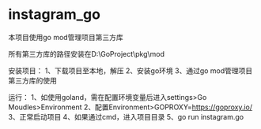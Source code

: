# instagram_go

本项目使用go mod管理项目第三方库

所有第三方库的路径安装在D:\GoProject\pkg\mod

安装项目：
  1、下载项目至本地，解压
  2、安装go环境
  3、通过go mod管理项目第三方库的使用

运行：
  1、如使用goland，需在配置环境变量后进入settings>Go Moudles>Environment
  2、配置Environment>GOPROXY=https://goproxy.io/
  3、正常启动项目
  4、如果通过cmd，进入项目目录
  5、go run instagram.go
  
